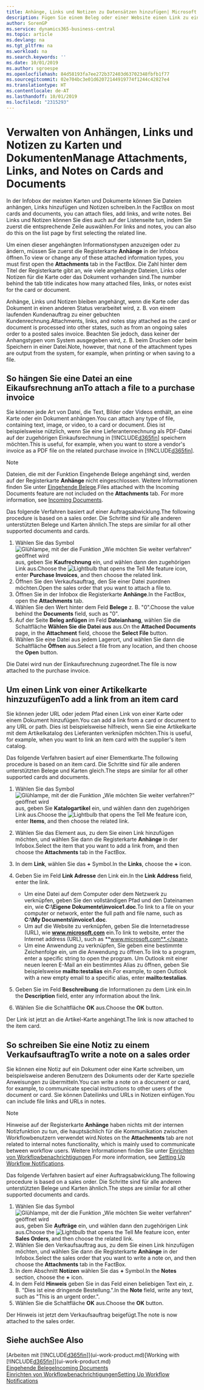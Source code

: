 ```yaml
---
title: Anhänge, Links und Notizen zu Datensätzen hinzufügen| Microsoft Docs
description: Fügen Sie einem Beleg oder einer Website einen Link zu einem bestimmten Datensatz hinzu, beispielsweise zu einer Debitorenkarte oder einem Beleg.
author: SorenGP
ms.service: dynamics365-business-central
ms.topic: article
ms.devlang: na
ms.tgt_pltfrm: na
ms.workload: na
ms.search.keywords: ''
ms.date: 10/01/2019
ms.author: sgroespe
ms.openlocfilehash: 84d58193fa7ee272b372403d63702348fbfb1f77
ms.sourcegitcommit: 02e704bc3e01d62072144919774f1244c42827e4
ms.translationtype: HT
ms.contentlocale: de-AT
ms.lasthandoff: 10/01/2019
ms.locfileid: "2315293"
---
```

# <a name="manage-attachments-links-and-notes-on-cards-and-documents"></a><span data-ttu-id="8a629-103">Verwalten von Anhängen, Links und Notizen zu Karten und Dokumenten</span><span class="sxs-lookup"><span data-stu-id="8a629-103">Manage Attachments, Links, and Notes on Cards and Documents</span></span>

<span data-ttu-id="8a629-104">In der Infobox der meisten Karten und Dokumente können Sie Dateien anhängen, Links hinzufügen und Notizen schreiben.</span><span class="sxs-lookup"><span data-stu-id="8a629-104">In the FactBox on most cards and documents, you can attach files, add links, and write notes.</span></span> <span data-ttu-id="8a629-105">Bei Links und Notizen können Sie dies auch auf der Listenseite tun, indem Sie zuerst die entsprechende Zeile auswählen.</span><span class="sxs-lookup"><span data-stu-id="8a629-105">For links and notes, you can also do this on the list page by first selecting the related line.</span></span>

<span data-ttu-id="8a629-106">Um einen dieser angehängten Informationstypen anzuzeigen oder zu ändern, müssen Sie zuerst die Registerkarte **Anhänge** in der Infobox öffnen.</span><span class="sxs-lookup"><span data-stu-id="8a629-106">To view or change any of these attached information types, you must first open the **Attachments** tab in the FactBox.</span></span> <span data-ttu-id="8a629-107">Die Zahl hinter dem Titel der Registerkarte gibt an, wie viele angehängte Dateien, Links oder Notizen für die Karte oder das Dokument vorhanden sind.</span><span class="sxs-lookup"><span data-stu-id="8a629-107">The number behind the tab title indicates how many attached files, links, or notes exist for the card or document.</span></span>

<span data-ttu-id="8a629-108">Anhänge, Links und Notizen bleiben angehängt, wenn die Karte oder das Dokument in einen anderen Status verarbeitet wird, z. B. von einem laufenden Kundenauftrag zu einer gebuchten Kundenrechnung.</span><span class="sxs-lookup"><span data-stu-id="8a629-108">Attachments, links, and notes stay attached as the card or document is processed into other states, such as from an ongoing sales order to a posted sales invoice.</span></span> <span data-ttu-id="8a629-109">Beachten Sie jedoch, dass keiner der Anhangstypen vom System ausgegeben wird, z. B. beim Drucken oder beim Speichern in einer Datei.</span><span class="sxs-lookup"><span data-stu-id="8a629-109">Note, however, that none of the attachment types are output from the system, for example, when printing or when saving to a file.</span></span>

## <a name="to-attach-a-file-to-a-purchase-invoice"></a><span data-ttu-id="8a629-110">So hängen Sie eine Datei an eine Eikaufsrechnung an</span><span class="sxs-lookup"><span data-stu-id="8a629-110">To attach a file to a purchase invoice</span></span>
<span data-ttu-id="8a629-111">Sie können jede Art von Datei, die Text, Bilder oder Videos enthält, an eine Karte oder ein Dokument anhängen.</span><span class="sxs-lookup"><span data-stu-id="8a629-111">You can attach any type of file, containing text, image, or video, to a card or document.</span></span> <span data-ttu-id="8a629-112">Dies ist beispielsweise nützlich, wenn Sie eine Lieferantenrechnung als PDF-Datei auf der zugehörigen Einkaufsrechnung in [!INCLUDE[d365fin](includes/d365fin_md.md)] speichern möchten.</span><span class="sxs-lookup"><span data-stu-id="8a629-112">This is useful, for example, when you want to store a vendor's invoice as a PDF file on the related purchase invoice in [!INCLUDE[d365fin](includes/d365fin_md.md)].</span></span>

> [!NOTE]
> <span data-ttu-id="8a629-113">Dateien, die mit der Funktion Eingehende Belege angehängt sind, werden auf der Registerkarte **Anhänge** nicht eingeschlossen. Weitere Informationen finden Sie unter [Eingehende Belege](across-income-documents.md).</span><span class="sxs-lookup"><span data-stu-id="8a629-113">Files attached with the Incoming Documents feature are not included on the **Attachments** tab. For more information, see [Incoming Documents](across-income-documents.md).</span></span>

<span data-ttu-id="8a629-114">Das folgende Verfahren basiert auf einer Auftragsabwicklung.</span><span class="sxs-lookup"><span data-stu-id="8a629-114">The following procedure is based on a sales order.</span></span> <span data-ttu-id="8a629-115">Die Schritte sind für alle anderen unterstützten Belege und Karten ähnlich.</span><span class="sxs-lookup"><span data-stu-id="8a629-115">The steps are similar for all other supported documents and cards.</span></span>

1. <span data-ttu-id="8a629-116">Wählen Sie das Symbol ![Glühlampe, mit der die Funktion „Wie möchten Sie weiter verfahren“ geöffnet wird](media/ui-search/search_small.png "Wie möchten Sie weiter verfahren?") aus, geben Sie **Kaufrechnung** ein, und wählen dann den zugehörigen Link aus.</span><span class="sxs-lookup"><span data-stu-id="8a629-116">Choose the ![Lightbulb that opens the Tell Me feature](media/ui-search/search_small.png "Tell me what you want to do") icon, enter **Purchase Invoices**, and then choose the related link.</span></span>
2. <span data-ttu-id="8a629-117">Öffnen Sie den Verkaufsauftrag, den Sie einer Datei zuordnen möchten.</span><span class="sxs-lookup"><span data-stu-id="8a629-117">Open the sales order that you want to attach a file to.</span></span>
3. <span data-ttu-id="8a629-118">Öffnen Sie in der Infobox die Registerkarte **Anhänge**.</span><span class="sxs-lookup"><span data-stu-id="8a629-118">In the FactBox, open the **Attachments** tab.</span></span>
4. <span data-ttu-id="8a629-119">Wählen Sie den Wert hinter dem Feld **Belege** z. B. "0".</span><span class="sxs-lookup"><span data-stu-id="8a629-119">Choose the value behind the **Documents** field, such as "0".</span></span>
5. <span data-ttu-id="8a629-120">Auf der Seite **Beleg anfügen** im Feld **Dateianhang**, wählen Sie die Schaltfläche **Wählen Sie die Datei aus** aus.</span><span class="sxs-lookup"><span data-stu-id="8a629-120">On the **Attached Documents** page, in the **Attachment** field, choose the **Select File** button.</span></span>
5. <span data-ttu-id="8a629-121">Wählen Sie eine Datei aus jedem Lagerort, und wählen Sie dann die Schaltfläche **Öffnen** aus.</span><span class="sxs-lookup"><span data-stu-id="8a629-121">Select a file from any location, and then choose the **Open** button.</span></span>

<span data-ttu-id="8a629-122">Die Datei wird nun der Einkaufsrechnung zugeordnet.</span><span class="sxs-lookup"><span data-stu-id="8a629-122">The file is now attached to the purchase invoice.</span></span>

## <a name="to-add-a-link-from-an-item-card"></a><span data-ttu-id="8a629-123">Um einen Link von einer Artikelkarte hinzuzufügen</span><span class="sxs-lookup"><span data-stu-id="8a629-123">To add a link from an item card</span></span>
<span data-ttu-id="8a629-124">Sie können jeder URL oder jedem Pfad einen Link von einer Karte oder einem Dokument hinzufügen.</span><span class="sxs-lookup"><span data-stu-id="8a629-124">You can add a link from a card or document to any URL or path.</span></span> <span data-ttu-id="8a629-125">Dies ist beispielsweise hilfreich, wenn Sie eine Artikelkarte mit dem Artikelkatalog des Lieferanten verknüpfen möchten.</span><span class="sxs-lookup"><span data-stu-id="8a629-125">This is useful, for example, when you want to link an item card with the supplier's item catalog.</span></span>

<span data-ttu-id="8a629-126">Das folgende Verfahren basiert auf einer Elementkarte.</span><span class="sxs-lookup"><span data-stu-id="8a629-126">The following procedure is based on an item card.</span></span> <span data-ttu-id="8a629-127">Die Schritte sind für alle anderen unterstützten Belege und Karten gleich.</span><span class="sxs-lookup"><span data-stu-id="8a629-127">The steps are similar for all other supported cards and documents.</span></span>

1. <span data-ttu-id="8a629-128">Wählen Sie das Symbol ![Glühlampe, mit der die Funktion „Wie möchten Sie weiter verfahren?“ geöffnet wird](media/ui-search/search_small.png "Wie möchten Sie weiter verfahren?") aus, geben Sie **Katalogartikel** ein, und wählen dann den zugehörigen Link aus.</span><span class="sxs-lookup"><span data-stu-id="8a629-128">Choose the ![Lightbulb that opens the Tell Me feature](media/ui-search/search_small.png "Tell me what you want to do") icon, enter **Items**, and then choose the related link.</span></span>
2. <span data-ttu-id="8a629-129">Wählen Sie das Element aus, zu dem Sie einen Link hinzufügen möchten, und wählen Sie dann die Registerkarte **Anhänge** in der Infobox.</span><span class="sxs-lookup"><span data-stu-id="8a629-129">Select the item that you want to add a link from, and then choose the **Attachments** tab in the FactBox.</span></span>
3. <span data-ttu-id="8a629-130">In dem **Link**, wählen Sie das **+** Symbol.</span><span class="sxs-lookup"><span data-stu-id="8a629-130">In the **Links**, choose the **+** icon.</span></span>
4. <span data-ttu-id="8a629-131">Geben Sie im Feld **Link Adresse** den Link ein.</span><span class="sxs-lookup"><span data-stu-id="8a629-131">In the **Link Address** field, enter the link.</span></span>

    - <span data-ttu-id="8a629-132">Um eine Datei auf dem Computer oder dem Netzwerk zu verknüpfen, geben Sie den vollständigen Pfad und den Dateinamen ein, wie **C:\Eigene Dokumente\invoice1.doc**.</span><span class="sxs-lookup"><span data-stu-id="8a629-132">To link to a file on your computer or network, enter the full path and file name, such as **C:\My Documents\invoice1.doc**.</span></span>
    - <span data-ttu-id="8a629-133">Um auf die Website zu verknüpfen, geben Sie die Internetadresse (URL), wie **www.microsoft.com** ein.</span><span class="sxs-lookup"><span data-stu-id="8a629-133">To link to website, enter the Internet address (URL), such as **www.microsoft.com**.</span></span>
    - <span data-ttu-id="8a629-134">Um eine Anwendung zu verknüpfen, Sie geben eine bestimmte Zeichenfolge ein, um die Anwendung zu öffnen.</span><span class="sxs-lookup"><span data-stu-id="8a629-134">To link to a program, enter a specific string to open the program.</span></span> <span data-ttu-id="8a629-135">Um Outlook mit einer neuen leeren E-Mail an ein bestimmtes Alias zu öffnen, geben Sie beispielsweise **mailto:testalias** ein.</span><span class="sxs-lookup"><span data-stu-id="8a629-135">For example, to open Outlook with a new empty email to a specific alias, enter **mailto:testalias**.</span></span>  

5. <span data-ttu-id="8a629-136">Geben Sie im Feld **Beschreibung** die Informationen zu dem Link ein.</span><span class="sxs-lookup"><span data-stu-id="8a629-136">In the **Description** field, enter any information about the link.</span></span>  
6. <span data-ttu-id="8a629-137">Wählen Sie die Schaltfläche **OK** aus.</span><span class="sxs-lookup"><span data-stu-id="8a629-137">Choose the **OK** button.</span></span>

<span data-ttu-id="8a629-138">Der Link ist jetzt an die Artikel-Karte angehängt.</span><span class="sxs-lookup"><span data-stu-id="8a629-138">The link is now attached to the item card.</span></span>  

## <a name="to-write-a-note-on-a-sales-order"></a><span data-ttu-id="8a629-139">So schreiben Sie eine Notiz zu einem Verkaufsauftrag</span><span class="sxs-lookup"><span data-stu-id="8a629-139">To write a note on a sales order</span></span>
<span data-ttu-id="8a629-140">Sie können eine Notiz auf ein Dokument oder eine Karte schreiben, um beispielsweise anderen Benutzern des Dokuments oder der Karte spezielle Anweisungen zu übermitteln.</span><span class="sxs-lookup"><span data-stu-id="8a629-140">You can write a note on a document or card, for example, to communicate special instructions to other users of the document or card.</span></span> <span data-ttu-id="8a629-141">Sie können Dateilinks und URLs in Notizen einfügen.</span><span class="sxs-lookup"><span data-stu-id="8a629-141">You can include file links and URLs in notes.</span></span>

> [!NOTE]
> <span data-ttu-id="8a629-142">Hinweise auf der Registerkarte **Anhänge** haben nichts mit der internen Notizfunktion zu tun, die hauptsächlich für die Kommunikation zwischen Workflowbenutzern verwendet wird.</span><span class="sxs-lookup"><span data-stu-id="8a629-142">Notes on the **Attachments** tab are not related to internal notes functionality, which is mainly used to communicate between workflow users.</span></span> <span data-ttu-id="8a629-143">Weitere Informationen finden Sie unter  [Einrichten von Workflowbenachrichtigungen](across-setting-up-workflow-notifications.md).</span><span class="sxs-lookup"><span data-stu-id="8a629-143">For more information, see [Setting Up Workflow Notifications](across-setting-up-workflow-notifications.md).</span></span>

<span data-ttu-id="8a629-144">Das folgende Verfahren basiert auf einer Auftragsabwicklung.</span><span class="sxs-lookup"><span data-stu-id="8a629-144">The following procedure is based on a sales order.</span></span> <span data-ttu-id="8a629-145">Die Schritte sind für alle anderen unterstützten Belege und Karten ähnlich.</span><span class="sxs-lookup"><span data-stu-id="8a629-145">The steps are similar for all other supported documents and cards.</span></span>

1. <span data-ttu-id="8a629-146">Wählen Sie das Symbol ![Glühlampe, mit der die Funktion „Wie möchten Sie weiter verfahren“ geöffnet wird](media/ui-search/search_small.png "Wie möchten Sie weiter verfahren?") aus, geben Sie **Aufträge** ein, und wählen dann den zugehörigen Link aus.</span><span class="sxs-lookup"><span data-stu-id="8a629-146">Choose the ![Lightbulb that opens the Tell Me feature](media/ui-search/search_small.png "Tell me what you want to do") icon, enter **Sales Orders**, and then choose the related link.</span></span>
2. <span data-ttu-id="8a629-147">Wählen Sie den Verkaufsauftrag aus, zu dem Sie einen Link hinzufügen möchten, und wählen Sie dann die Registerkarte **Anhänge** in der Infobox.</span><span class="sxs-lookup"><span data-stu-id="8a629-147">Select the sales order that you want to write a note on, and then choose the **Attachments** tab in the FactBox.</span></span>
3. <span data-ttu-id="8a629-148">In dem Abschnitt **Notizen** wählen Sie das **+** Symbol.</span><span class="sxs-lookup"><span data-stu-id="8a629-148">In the **Notes** section, choose the **+** icon.</span></span>
4. <span data-ttu-id="8a629-149">In dem Feld **Hinweis** geben Sie in das Feld einen beliebigen Text ein, z. B. "Dies ist eine dringende Bestellung.".</span><span class="sxs-lookup"><span data-stu-id="8a629-149">In the **Note** field, write any text, such as "This is an urgent order.".</span></span>
5. <span data-ttu-id="8a629-150">Wählen Sie die Schaltfläche **OK** aus.</span><span class="sxs-lookup"><span data-stu-id="8a629-150">Choose the **OK** button.</span></span>

<span data-ttu-id="8a629-151">Der Hinweis ist jetzt dem Verkaufsauftrag beigefügt.</span><span class="sxs-lookup"><span data-stu-id="8a629-151">The note is now attached to the sales order.</span></span>

## <a name="see-also"></a><span data-ttu-id="8a629-152">Siehe auch</span><span class="sxs-lookup"><span data-stu-id="8a629-152">See Also</span></span>  
<span data-ttu-id="8a629-153">[Arbeiten mit [!INCLUDE[d365fin](includes/d365fin_md.md)]](ui-work-product.md)</span><span class="sxs-lookup"><span data-stu-id="8a629-153">[Working with [!INCLUDE[d365fin](includes/d365fin_md.md)]](ui-work-product.md)</span></span>  
[<span data-ttu-id="8a629-154">Eingehende Belege</span><span class="sxs-lookup"><span data-stu-id="8a629-154">Incoming Documents</span></span>](across-income-documents.md)  
[<span data-ttu-id="8a629-155">Einrichten von Workflowbenachrichtigungen</span><span class="sxs-lookup"><span data-stu-id="8a629-155">Setting Up Workflow Notifications</span></span>](across-setting-up-workflow-notifications.md)  
